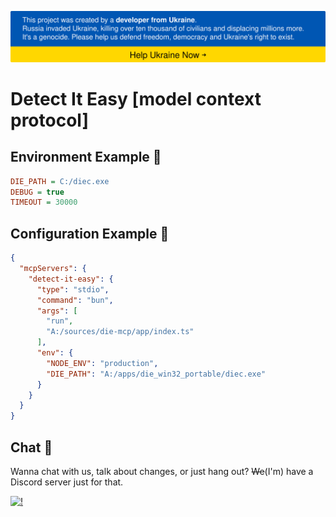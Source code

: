 [![Stand With Ukraine](https://raw.githubusercontent.com/vshymanskyy/StandWithUkraine/main/banner-direct-single.svg)](https://stand-with-ukraine.pp.ua)

# Detect It Easy [model context protocol]

## Environment Example 📜

```ini
DIE_PATH = C:/diec.exe
DEBUG = true
TIMEOUT = 30000
```

## Configuration Example 📝

```json
{
  "mcpServers": {
    "detect-it-easy": {
      "type": "stdio",
      "command": "bun",
      "args": [
        "run",
        "A:/sources/die-mcp/app/index.ts"
      ],
      "env": {
        "NODE_ENV": "production",
        "DIE_PATH": "A:/apps/die_win32_portable/diec.exe"
      }
    }
  }
}
```

## Chat 🙋

Wanna chat with us, talk about changes, or just hang out? ~~We~~(I'm) have a Discord server just for that.

[![!](https://invidget.switchblade.xyz/SequFJP)](http://discord.gg/SequFJP)
